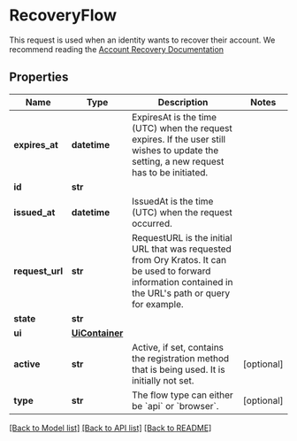 # RecoveryFlow

This request is used when an identity wants to recover their account.  We recommend reading the [Account Recovery Documentation](../self-service/flows/password-reset-account-recovery)

## Properties
Name | Type | Description | Notes
------------ | ------------- | ------------- | -------------
**expires_at** | **datetime** | ExpiresAt is the time (UTC) when the request expires. If the user still wishes to update the setting, a new request has to be initiated. | 
**id** | **str** |  | 
**issued_at** | **datetime** | IssuedAt is the time (UTC) when the request occurred. | 
**request_url** | **str** | RequestURL is the initial URL that was requested from Ory Kratos. It can be used to forward information contained in the URL&#39;s path or query for example. | 
**state** | **str** |  | 
**ui** | [**UiContainer**](UiContainer.md) |  | 
**active** | **str** | Active, if set, contains the registration method that is being used. It is initially not set. | [optional] 
**type** | **str** | The flow type can either be &#x60;api&#x60; or &#x60;browser&#x60;. | [optional] 

[[Back to Model list]](../README.md#documentation-for-models) [[Back to API list]](../README.md#documentation-for-api-endpoints) [[Back to README]](../README.md)



